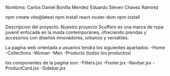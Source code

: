 Nombres: 
Carlos Daniel Bonilla Mendez
Eduardo Steven Chavez Ramirez
 
npm  create vite@latest
npm install react-router-dom
npm install

Descripcion del proyecto: 
Nuestro proyecto Scuffers es una marca de ropa juvenil enfocada en la moda contemporánea, ofreciendo prendas y accesorios con diseños innovadores, urbanos y versátiles. 

La pagina web orientada a usuarios tendra los siguientes apartados:
-Home
-Collections
-Woman
-Men
-Products (todos los productos)

los componentes de la pagina son:
-Filters.jsx
-Footer.jsx
-Navbar.jsx
-ProductCard.jsx
-Sidebar.jsx

